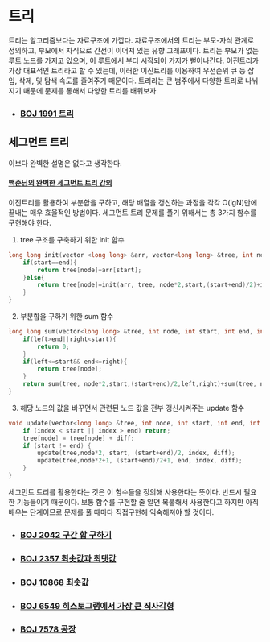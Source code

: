 # 트리

트리는 알고리즘보다는 자료구조에 가깝다. 자료구조에서의 트리는 부모-자식 관계로 정의하고, 부모에서 자식으로 간선이 이어져 있는 유향 그래프이다. 트리는 부모가 없는 루트 노드를 가지고 있으며, 이 루트에서 부터 시작되어 가지가 뻗어나간다. 이진트리가 가장 대표적인 트리라고 할 수 있는데, 이러한 이진트리를 이용하여 우선순위 큐 등 삽입, 삭제, 및 탐색 속도를 줄여주기 때문이다. 트리라는 큰 범주에서 다양한 트리로 나눠지기 때문에 문제를 통해서 다양한 트리를 배워보자.



- ### [BOJ 1991 트리](https://github.com/jungtaeyong/alstudy2/blob/ty/SDS/예습/baekjoon%201991%20트리.md)



## 세그먼트 트리

이보다 완벽한 설명은 없다고 생각한다. 

#### [백준님의 완벽한 세그먼트 트리 강의](https://www.acmicpc.net/blog/view/9)  

이진트리를 활용하여 부분합을 구하고, 해당 배열을 갱신하는 과정을 각각 O(lgN)만에 끝내는 매우 효율적인 방법이다. 세그먼트 트리 문제를 풀기 위해서는 총 3가지 함수를 구현해야 한다. 

1. tree 구조를 구축하기 위한 init 함수

```c++
long long init(vector <long long> &arr, vector<long long> &tree, int node, int start, int end){
	if(start==end){
		return tree[node]=arr[start];
	}else{
		return tree[node]=init(arr, tree, node*2,start,(start+end)/2)+init(arr, tree, node*2+1,(start+end)/2+1,end);
	}
}
```



2. 부분합을 구하기 위한 sum 함수

```c++
long long sum(vector<long long> &tree, int node, int start, int end, int left, int right){
	if(left>end||right<start){
		return 0;
	}
	if(left<=start&& end<=right){
		return tree[node];
	}
	return sum(tree, node*2,start,(start+end)/2,left,right)+sum(tree, node*2+1,(start+end)/2+1,end,left,right);
}
```



3. 해당 노드의 값을 바꾸면서 관련된 노드 값을 전부 갱신시켜주는 update 함수

```c++
void update(vector<long long> &tree, int node, int start, int end, int index, long long diff) {
    if (index < start || index > end) return;
    tree[node] = tree[node] + diff;
    if (start != end) {
        update(tree,node*2, start, (start+end)/2, index, diff);
        update(tree,node*2+1, (start+end)/2+1, end, index, diff);
    }
}
```



세그먼트 트리를 활용한다는 것은 이 함수들을 정의해 사용한다는 뜻이다. 반드시 필요한 기능들이기 때문이다. 보통 함수를 구현할 줄 알면 복붙해서 사용한다고 하지만 아직 배우는 단계이므로 문제를 풀 때마다 직접구현해 익숙해져야 할 것이다.



- ### [BOJ 2042 구간 합 구하기](https://github.com/jungtaeyong/alstudy2/blob/ty/SDS/예습/baekjoon%202042%20구간%20합%20구하기.md)

- ### [BOJ 2357 최솟값과 최댓값](https://github.com/jungtaeyong/alstudy2/blob/ty/SDS/예습/baekjoon%202357%20최솟값과%20최댓값.md)

- ### [BOJ 10868 최솟값](https://github.com/jungtaeyong/alstudy2/blob/ty/SDS/예습/baekjoon%2010868%20최솟값.cpp)

- ### [BOJ 6549 히스토그램에서 가장 큰 직사각형](https://github.com/jungtaeyong/alstudy2/blob/ty/SDS/예습/baekjoon%206549%20히스토그램에서%20가장%20큰%20직사각형.md)

- ### [BOJ 7578 공장](https://github.com/jungtaeyong/alstudy2/blob/ty/SDS/예습/baekjoon%207578%20공장.md)

